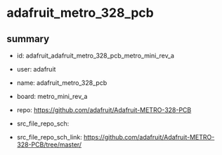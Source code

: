 # adafruit_metro_328_pcb
 
## summary 
* id: adafruit_adafruit_metro_328_pcb_metro_mini_rev_a
* user: adafruit
* name: adafruit_metro_328_pcb
* board: metro_mini_rev_a
* repo: https://github.com/adafruit/Adafruit-METRO-328-PCB



* src_file_repo_sch: 
* src_file_repo_sch_link: https://github.com/adafruit/Adafruit-METRO-328-PCB/tree/master/






